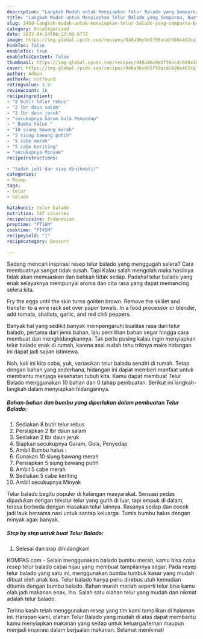 ```yaml
---
description: "Langkah Mudah untuk Menyiapkan Telur Balado yang Sempurna, Buat Buka Puasa Menggugah Selera"
title: "Langkah Mudah untuk Menyiapkan Telur Balado yang Sempurna, Buat Buka Puasa Menggugah Selera"
slug: 2460-langkah-mudah-untuk-menyiapkan-telur-balado-yang-sempurna-buat-buka-puasa-menggugah-selera
category: Uncategorized
date: 2022-04-24T06:22:08.677Z
image: https://img-global.cpcdn.com/recipes/048a96c0e5f59acd/680x482cq70/telur-balado-foto-resep-utama.jpg
hideToc: false
enableToc: true
enableTocContent: false
thumbnail: https://img-global.cpcdn.com/recipes/048a96c0e5f59acd/680x482cq70/telur-balado-foto-resep-utama.jpg
cover: https://img-global.cpcdn.com/recipes/048a96c0e5f59acd/680x482cq70/telur-balado-foto-resep-utama.jpg
author: Admin
authorAv: notfound
ratingvalue: 3.9
reviewcount: 16
recipeingredient:
- "8 butir telur rebus"
- "2 lbr daun salam"
- "2 lbr daun jeruk"
- "secukupnya Garam Gula Penyedap"
- " Bumbu halus "
- "10 siung bawang merah"
- "5 siung bawang putih"
- "5 cabe merah"
- "5 cabe keriting"
- "secukupnya Minyak"
recipeinstructions:

- "Sudah jadi dan siap dinikmati!"
categories:
- Resep
tags:
- telur
- balado

katakunci: telur balado 
nutrition: 187 calories
recipecuisine: Indonesian
preptime: "PT18M"
cooktime: "PT45M"
recipeyield: "1"
recipecategory: Dessert

---
```



Sedang mencari inspirasi resep telur balado yang menggugah selera? Cara membuatnya sangat tidak susah. Tapi Kalau salah mengolah maka hasilnya tidak akan memuaskan dan bahkan tidak sedap. Padahal telur balado yang enak selayaknya mempunyai aroma dan cita rasa yang dapat memancing selera kita.


Fry the eggs until the skin turns golden brown. Remove the skillet and transfer to a wire rack set over paper towels. In a food processor or blender, add tomato, shallots, garlic, and red chili peppers.

Banyak hal yang sedikit banyak mempengaruhi kualitas rasa dari telur balado, pertama dari jenis bahan, lalu pemilihan bahan segar hingga cara membuat dan menghidangkannya. Tak perlu pusing kalau ingin menyiapkan telur balado enak di rumah, karena asal sudah tahu triknya maka hidangan ini dapat jadi sajian istimewa.


Nah, kali ini kita coba, yuk, variasikan telur balado sendiri di rumah. Tetap dengan bahan yang sederhana, hidangan ini dapat memberi manfaat untuk membantu menjaga kesehatan tubuh kita. Kamu dapat membuat Telur Balado menggunakan 10 bahan dan 0 tahap pembuatan. Berikut ini langkah-langkah dalam menyiapkan hidangannya.

<!--inarticleads1-->

##### Bahan-bahan dan bumbu yang diperlukan dalam pembuatan Telur Balado:

1. Sediakan 8 butir telur rebus
1. Persiapkan 2 lbr daun salam
1. Sediakan 2 lbr daun jeruk
1. Siapkan secukupnya Garam, Gula, Penyedap
1. Ambil  Bumbu halus :
1. Gunakan 10 siung bawang merah
1. Persiapkan 5 siung bawang putih
1. Ambil 5 cabe merah
1. Sediakan 5 cabe keriting
1. Ambil secukupnya Minyak


Telur balado begitu populer di kalangan masyarakat. Sensasi pedas dipadukan dengan tekstur telur yang gurih di luar, tapi empuk di dalam, terasa berbeda dengan masakan telur lainnya. Rasanya sedap dan cocok jadi lauk bersama nasi untuk santap keluarga. Tumis bumbu halus dengan minyak agak banyak. 

<!--inarticleads2-->

##### Step by step untuk buat Telur Balado:


1. Selesai dan siap dihidangkan!

KOMPAS.com - Selain menggunakan balado bumbu merah, kamu bisa coba resep telur balado cabai hijau yang membuat tampilannya segar. Pada resep telur balado yang satu ini, menggunakan bumbu tumbuk kasar yang mudah dibuat oleh anak kos. Telur balado hanya perlu direbus utuh kemudian ditumis dengan bumbu balado. Bahan murah meriah seperti telur bisa kamu olah jadi makanan enak, lho. Salah satu olahan telur yang mudah dan nikmat adalah telur balado. 

Terima kasih telah menggunakan resep yang tim kami tampilkan di halaman ini. Harapan kami, olahan Telur Balado yang mudah di atas dapat membantu kamu menyiapkan makanan yang sedap untuk keluarga/teman maupun menjadi inspirasi dalam berjualan makanan. Selamat menikmati

